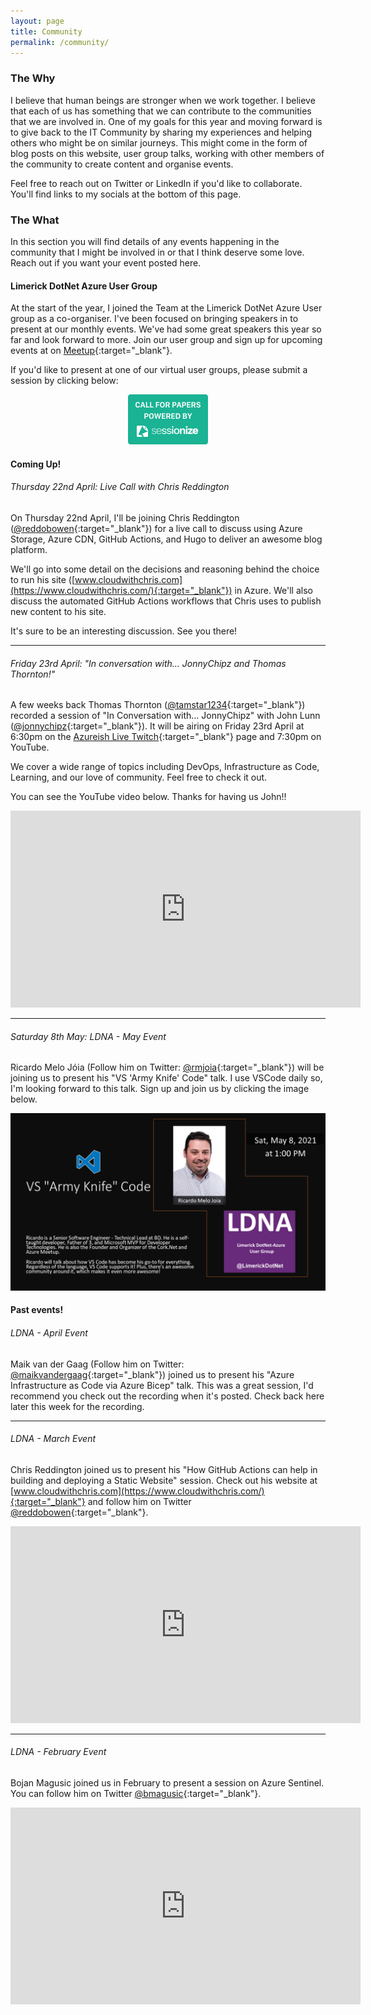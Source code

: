 ```yaml
---
layout: page
title: Community
permalink: /community/
---
```


### The Why

I believe that human beings are stronger when we work together. I believe that each of us has something that we can contribute to the communities that we are involved in. One of my goals for this year and moving forward is to give back to the IT Community by sharing my experiences and helping others who might be on similar journeys. This might come in the form of blog posts on this website, user group talks, working with other members of the community to create content and organise events.

Feel free to reach out on Twitter or LinkedIn if you'd like to collaborate. You'll find links to my socials at the bottom of this page.

### The What

In this section you will find details of any events happening in the community that I might be involved in or that I think deserve some love. Reach out if you want your event posted here.

#### Limerick DotNet Azure User Group

At the start of the year, I joined the Team at the Limerick DotNet Azure User group as a co-organiser. I've been focused on bringing speakers in to present at our monthly events. We've had some great speakers this year so far and look forward to more. Join our user group and sign up for upcoming events at on [Meetup](https://www.meetup.com/Limerick-DotNet/){:target="_blank"}.

If you'd like to present at one of our virtual user groups, please submit a session by clicking below:

<p align="center">
<a href="https://sessionize.com/ldna" target="_blank"><img src="/images/community/sessionize-banner-small.png" alt="Sessionize.com — The smart way to manage Call for Papers, Speakers and Agenda for your conference." width="128" height="80"></a>
</p>

#### Coming Up!

###### Thursday 22nd April: Live Call with Chris Reddington

On Thursday 22nd April, I'll be joining Chris Reddington ([@reddobowen](https://twitter.com/reddobowen){:target="_blank"}) for a live call to discuss using Azure Storage, Azure CDN, GitHub Actions, and Hugo to deliver an awesome blog platform.

We'll go into some detail on the decisions and reasoning behind the choice to run his site ([www.cloudwithchris.com](https://www.cloudwithchris.com/){:target="_blank"}) in Azure. We'll also discuss the automated GitHub Actions workflows that Chris uses to publish new content to his site.

It's sure to be an interesting discussion. See you there!

---

###### Friday 23rd April: "In conversation with... JonnyChipz and Thomas Thornton!"

A few weeks back Thomas Thornton ([@tamstar1234](https://twitter.com/tamstar1234){:target="_blank"}) recorded a session of "In Conversation with... JonnyChipz" with John Lunn ([@jonnychipz](https://twitter.com/jonnychipz){:target="_blank"}). It will be airing on Friday 23rd April at 6:30pm on the [Azureish Live Twitch](https://www.twitch.tv/azureishlive){:target="_blank"} page and 7:30pm on YouTube.

We cover a wide range of topics including DevOps, Infrastructure as Code, Learning, and our love of community. Feel free to check it out.

You can see the YouTube video below. Thanks for having us John!!

<p align="center">
<iframe width="560" height="315" src="https://www.youtube.com/embed/HuzX0PRCrmg" title="YouTube video player" frameborder="0" allow="accelerometer; autoplay; clipboard-write; encrypted-media; gyroscope; picture-in-picture" allowfullscreen></iframe>
</p>

---

###### Saturday 8th May: LDNA - May Event

Ricardo Melo Jóia (Follow him on Twitter: [@rmjoia](https://twitter.com/rmjoia){:target="_blank"}) will be joining us to present his "VS 'Army Knife' Code" talk. I use VSCode daily so, I'm looking forward to this talk. Sign up and join us by clicking the image below.

<a href="https://www.meetup.com/Limerick-DotNet/events/277039004/" target="_blank"><img src="/images/community/LDNA_RicardoMeloJoia_VSCode.png" alt="LDNA - May Virtual Event - 'VS 'Army Knife' Code'"></a>

#### Past events!

###### LDNA - April Event

Maik van der Gaag (Follow him on Twitter: [@maikvandergaag](https://twitter.com/maikvandergaag){:target="_blank"}) joined us to present his "Azure Infrastructure as Code via Azure Bicep" talk. This was a great session, I'd recommend you check out the recording when it's posted. Check back here later this week for the recording.

---

###### LDNA - March Event

Chris Reddington joined us to present his "How GitHub Actions can help in building and deploying a Static Website" session. Check out his website at [www.cloudwithchris.com](https://www.cloudwithchris.com/){:target="_blank"} and follow him on Twitter [@reddobowen](https://twitter.com/reddobowen){:target="_blank"}.

<p align="center">
<iframe width="560" height="315" src="https://www.youtube.com/embed/to6j4ImHKJ8" title="YouTube video player" frameborder="0" allow="accelerometer; autoplay; clipboard-write; encrypted-media; gyroscope; picture-in-picture" allowfullscreen></iframe>
</p>

---

###### LDNA - February Event

Bojan Magusic joined us in February to present a session on Azure Sentinel. You can follow him on Twitter [@bmagusic](https://twitter.com/bmagusic){:target="_blank"}.

<p align="center">
<iframe width="560" height="315" src="https://www.youtube.com/embed/oROBgvUWUaM" title="YouTube video player" frameborder="0" allow="accelerometer; autoplay; clipboard-write; encrypted-media; gyroscope; picture-in-picture" allowfullscreen></iframe>
</p>
